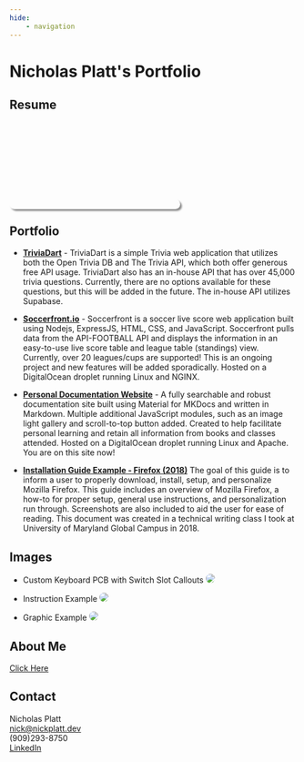```yaml
---
hide:
    - navigation
---
```


# Nicholas Platt's Portfolio

## Resume

<object data="https://cdn.nickplatt.dev/files/Misc/Nicholas%20Platt%20Resume%20-%202022%20.pdf" type="application/pdf" scrolling="no" width="100%" height="1000px" style="border-radius:10px; overflow: hidden; box-shadow: 3px 3px 3px #888;">
        <embed src="https://cdn.nickplatt.dev/files/Misc/Nicholas%20Platt%20Resume%20-%202022%20.pdf" type="application/pdf" />
    </object>

## Portfolio

-   [**TriviaDart**](https://triviadart.com) - TriviaDart is a simple Trivia web
    application that utilizes both the Open Trivia DB and The Trivia API, which
    both offer generous free API usage. TriviaDart also has an in-house API that
    has over 45,000 trivia questions. Currently, there are no options available
    for these questions, but this will be added in the future. The in-house API
    utilizes Supabase.

-   [**Soccerfront.io**](https://soccerfront.io) - Soccerfront is a soccer live
    score web application built using Nodejs, ExpressJS, HTML, CSS, and
    JavaScript. Soccerfront pulls data from the API-FOOTBALL API and displays
    the information in an easy-to-use live score table and league table
    (standings) view. Currently, over 20 leagues/cups are supported! This is an
    ongoing project and new features will be added sporadically. Hosted on a
    DigitalOcean droplet running Linux and NGINX.

-   [**Personal Documentation Website**](https://docs.nicklyss.com) - A fully
    searchable and robust documentation site built using Material for MKDocs and
    written in Markdown. Multiple additional JavaScript modules, such as an
    image light gallery and scroll-to-top button added. Created to help
    facilitate personal learning and retain all information from books and
    classes attended. Hosted on a DigitalOcean droplet running Linux and Apache.
    You are on this site now!

-   [**Installation Guide Example - Firefox (2018)**](https://cdn.nickplatt.dev/files/Misc/Firefox%20Instructional%20Guide%20-%20Nick%20Platt.pdf)
    The goal of this guide is to inform a user to properly download, install,
    setup, and personalize Mozilla Firefox. This guide includes an overview of
    Mozilla Firefox, a how-to for proper setup, general use instructions, and
    personalization run through. Screenshots are also included to aid the user
    for ease of reading. This document was created in a technical writing class
    I took at University of Maryland Global Campus in 2018.

## Images

-   Custom Keyboard PCB with Switch Slot Callouts
    <img src="https://cdn.nickplatt.dev/files/Misc/Keyboard-PCB.png" style="border-radius: 10px;">

-   Instruction Example
    <img src="https://cdn.nickplatt.dev/files/Misc/arrow.png" style="border-radius: 10px;">

-   Graphic Example
    <img src="https://cdn.nickplatt.dev/files/Misc/topscorers.png" style="border-radius: 10px;">

## About Me

[Click Here](https://docs.nicklyss.com/about)

## Contact

Nicholas Platt  
nick@nickplatt.dev  
(909)293-8750  
[LinkedIn](https://www.linkedin.com/in/nicholas-platt/)
